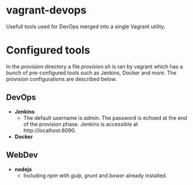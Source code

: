 # vagrant-devops

Usefull tools used for DevOps merged into a single Vagrant utility. 

# Configured tools

In the _provision_ directory a file _provision.sh_ is ran by vagrant which has a bunch of pre-configured tools such as Jenkins, Docker and more. The provision configurations are described below.

## DevOps

* __Jenkins__
    * The default username is _admin_. The password is echoed at the end of the provision phase. Jenkins is accessible at http://localhost:8090.
* __Docker__

## WebDev
* __nodejs__
    * Including _npm_ with _gulp_, _grunt_ and _bower_ already installed.

